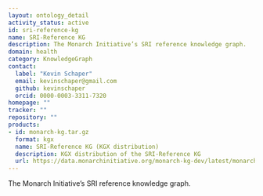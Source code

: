 ```yaml
---
layout: ontology_detail
activity_status: active
id: sri-reference-kg
name: SRI-Reference KG
description: The Monarch Initiative’s SRI reference knowledge graph.
domain: health
category: KnowledgeGraph
contact:
  label: "Kevin Schaper"
  email: kevinschaper@gmail.com
  github: kevinschaper
  orcid: 0000-0003-3311-7320
homepage: ""
tracker: ""
repository: ""
products:
- id: monarch-kg.tar.gz
  format: kgx
  name: SRI-Reference KG (KGX distribution)
  description: KGX distribution of the SRI-Reference KG
  url: https://data.monarchinitiative.org/monarch-kg-dev/latest/monarch-kg.tar.gz
---
```


The Monarch Initiative’s SRI reference knowledge graph.
